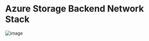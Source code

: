 # Azure Storage Backend Network Stack
 ![image](https://github.com/shreyatpandey/Coding-Challenges/assets/32083899/f5a3fde2-5a07-40eb-a58e-6af821459a7a)
